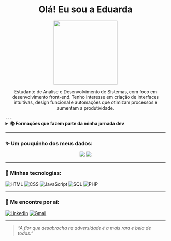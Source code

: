 <h1 align="center">Olá! Eu sou a Eduarda</h1>

<p align="center">
  <img src="https://media.giphy.com/media/JIX9t2j0ZTN9S/giphy.gif" width="200"/>
</p>

<p align="center">
 Estudante de Análise e Desenvolvimento de Sistemas, com foco em desenvolvimento front-end.
Tenho interesse em criação de interfaces intuitivas, design funcional e automações que otimizam processos e aumentam a produtividade.
</p>
---

<details>
<summary><strong>📚 Formações que fazem parte da minha jornada dev</strong></summary>

<br/>

🎓 Atualmente cursando o <strong>1º semestre de Análise e Desenvolvimento de Sistemas (ADS)</strong>

✔️ Concluídos:
- 💻 <strong>Técnico em Informática</strong>
- 🎨 <strong>Desenvolvedora Front-end (SENAI)</strong>
- 🗣️ <strong>Inglês Avançado (CILC)</strong>

📌 Em andamento:
- ☁️ <strong>AWS Academy</strong>
- 🔐 <strong>Cisco Networking Academy</strong>
- 🧑‍💻 <strong>Formação Fullstack (SENAI)</strong>

</details>




---
### ✨ Um pouquinho dos meus dados:
<p align="center">
<img src="https://github-readme-stats.vercel.app/api?username=Dudinha-nnja&show_icons=true&bg_color=ffc0cb&title_color=ff69b4&text_color=ffffff&icon_color=ff1493" />
<img src="https://github-readme-stats.vercel.app/api/top-langs/?username=Dudinha-nnja&layout=compact&bg_color=ffc0cb&title_color=ff69b4&text_color=ffffff" />

</p>


---


### 💖 Minhas tecnologias:
![HTML](https://img.shields.io/badge/-HTML5-fbaed2?logo=html5&logoColor=fff&style=flat)
![CSS](https://img.shields.io/badge/-CSS3-ff9ecb?logo=css3&logoColor=fff&style=flat)
![JavaScript](https://img.shields.io/badge/-JavaScript-fed6e3?logo=javascript&logoColor=000&style=flat)
![SQL](https://img.shields.io/badge/-SQL-ffc8dd?logo=postgresql&logoColor=fff&style=flat)
![PHP](https://img.shields.io/badge/-PHP-fcbad3?logo=php&logoColor=fff&style=flat)





---

### 🐾 Me encontre por aí:
[![LinkedIn](https://img.shields.io/badge/-LinkedIn-fbaed2?style=flat&logo=linkedin&logoColor=white)](https://www.linkedin.com/in/eduarda-rodrigues-oliveira-84531219a?utm_source=share&utm_campaign=share_via&utm_content=profile&utm_medium=android_app)
[![Gmail](https://img.shields.io/badge/-eduardarod04@gmail.com-ff9ecb?style=flat&logo=gmail&logoColor=white)](mailto:eduardarod04@gmail.com)

---

> _“A flor que desabrocha na adversidade é a mais rara e bela de todas.”_
